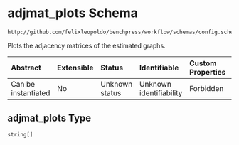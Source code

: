 # adjmat_plots Schema

```txt
http://github.com/felixleopoldo/benchpress/workflow/schemas/config.schema.json#/properties/benchmark_setup/properties/evaluation/properties/adjmat_plots
```

Plots the adjacency matrices of the estimated graphs.

| Abstract            | Extensible | Status         | Identifiable            | Custom Properties | Additional Properties | Access Restrictions | Defined In                                                       |
| :------------------ | :--------- | :------------- | :---------------------- | :---------------- | :-------------------- | :------------------ | :--------------------------------------------------------------- |
| Can be instantiated | No         | Unknown status | Unknown identifiability | Forbidden         | Allowed               | none                | [config.schema.json*](config.schema.json "open original schema") |

## adjmat_plots Type

`string[]`
